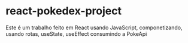 # react-pokedex-project
Este é um trabalho feito em React usando JavaScript, componetizando, usando rotas, useState, useEffect consumindo a PokeApi
